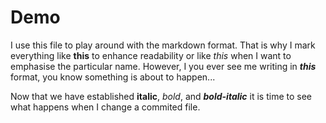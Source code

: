 # Demo

I use this file to play around with the markdown format.
That is why I mark everything like **this** to enhance readability or like *this* when I want to emphasise the particular name. However, I you ever see me writing in ***this*** format, you know something is about to happen...

Now that we have established **italic**, *bold*, and ***bold-italic*** it is time to see what happens when I change a commited file.
